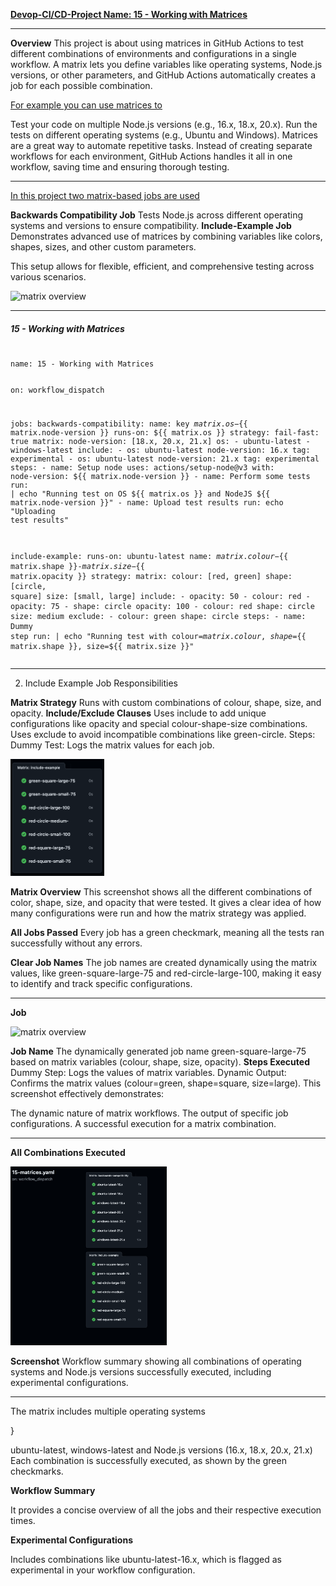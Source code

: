 <u>**Devop-CI/CD-Project Name: 15 - Working with Matrices**</u>

------------------------------------------------------
**Overview**
This project is about using matrices in GitHub Actions to test different combinations of environments and configurations in a single workflow. A matrix lets you define variables like operating systems, Node.js versions, or other parameters, and GitHub Actions automatically creates a job for each possible combination.

<u>For example you can use matrices to</u>

Test your code on multiple Node.js versions (e.g., 16.x, 18.x, 20.x).
Run the tests on different operating systems (e.g., Ubuntu and Windows).
Matrices are a great way to automate repetitive tasks. Instead of creating separate workflows for each environment, GitHub Actions handles it all in one workflow, saving time and ensuring thorough testing.

-------------------------------------------------
<u>In this project two matrix-based jobs are used</u>

**Backwards Compatibility Job** 
Tests Node.js across different operating systems and versions to ensure compatibility.
**Include-Example Job** 
Demonstrates advanced use of matrices by combining variables like colors, shapes, sizes, and other custom parameters.

This setup allows for flexible, efficient, and comprehensive testing across various scenarios.

<image src="matrices-job-workflow.png" alt="matrix overview" width="180" height="auto"> 


--------------------------------------------------------
<!DOCTYPE html>
<html lang="en">
<head>
    <meta charset="UTF-8">
    <meta name="viewport" content="width=device-width, initial-scale=12.0">

</head>
<body>
    <h5>15 - Working with Matrices</h1>
    <pre>
<code class="menlo">
name: 15 - Working with Matrices

on:
  workflow_dispatch

jobs: 
  backwards-compatibility:
    name: key ${{ matrix.os }}-${{ matrix.node-version }}
    runs-on: ${{ matrix.os }}
    strategy:
      fail-fast: true
      matrix:
        node-version: [18.x, 20.x, 21.x]
        os: 
          - ubuntu-latest
          - windows-latest
        include:
          - os: ubuntu-latest
            node-version: 16.x
            tag: experimental
          - os: ubuntu-latest
            node-version: 21.x
            tag: experimental
    steps: 
      - name: Setup node
        uses: actions/setup-node@v3
        with:
          node-version: ${{ matrix.node-version }}
      - name: Perform some tests
        run: | 
          echo "Running test on OS ${{ matrix.os }} and NodeJS ${{ matrix.node-version }}"
      - name: Upload test results
        run: echo "Uploading test results"

  include-example:
    runs-on: ubuntu-latest
    name: ${{ matrix.colour }}-${{ matrix.shape }}-${{ matrix.size }}-${{ matrix.opacity }}
    strategy:
      matrix:
        colour: [red, green]
        shape: [circle, square]
        size: [small, large]
        include:
          - opacity: 50
          - colour: red
          - opacity: 75
          - shape: circle
            opacity: 100
          - colour: red
            shape: circle
            size: medium
        exclude:
          - colour: green
            shape: circle
    steps:
      - name: Dummy step
        run: |
          echo "Running test with colour=${{ matrix.colour }}, shape=${{ matrix.shape }}, size=${{ matrix.size }}"
</code>
    </pre>
</body>
</html>

-------------------------------

2. Include Example Job Responsibilities

**Matrix Strategy** 
Runs with custom combinations of colour, shape, size, and opacity.
**Include/Exclude Clauses**
Uses include to add unique configurations like opacity and special colour-shape-size combinations.
Uses exclude to avoid incompatible combinations like green-circle.
Steps:
Dummy Test: Logs the matrix values for each job.


<img src="matrcies-include-example.png" alt="Matrix Overview" width="150" height="auto">


**Matrix Overview**
This screenshot shows all the different combinations of color, shape, size, and opacity that were tested. It gives a clear idea of how many configurations were run and how the matrix strategy was applied.

**All Jobs Passed**
Every job has a green checkmark, meaning all the tests ran successfully without any errors.

**Clear Job Names**
The job names are created dynamically using the matrix values, like green-square-large-75 and red-circle-large-100, making it easy to identify and track specific configurations. 

--------------------------------------------------
**Job**

<image src="matrices generating values1.png" alt="matrix overview" width="350" height="auto"> 

**Job Name** The dynamically generated job name green-square-large-75 based on matrix variables (colour, shape, size, opacity).
**Steps Executed**
Dummy Step: Logs the values of matrix variables.
Dynamic Output: Confirms the matrix values (colour=green, shape=square, size=large).
This screenshot effectively demonstrates:

The dynamic nature of matrix workflows.
The output of specific job configurations.
A successful execution for a matrix combination.

--------------------------------------------------
**All Combinations Executed**
 
<img src="matrices-backward compaitability.png" alt="Matrix Overview" width="250" height="auto">

**Screenshot** 
Workflow summary showing all combinations of operating systems and Node.js versions successfully executed, including experimental configurations.

----------------------
The matrix includes multiple operating systems

<!DOCTYPE html>
<html lang="en">
<head>
    <meta charset="UTF-8">
    <meta name="viewport" content="width=device-width, initial-scale=1.0">
        }
    </style>
</head>
<body>
    <p>
        <span class="menlo-style">ubuntu-latest, windows-latest</span> and 
        <span class="menlo-style">Node.js versions (16.x, 18.x, 20.x, 21.x)</span>
        Each combination is successfully executed, as shown by the green checkmarks.
    </p>
</body>
</html>

**Workflow Summary**

It provides a concise overview of all the jobs and their respective execution times. 

**Experimental Configurations**

Includes combinations like ubuntu-latest-16.x, which is flagged as experimental in your workflow configuration.







